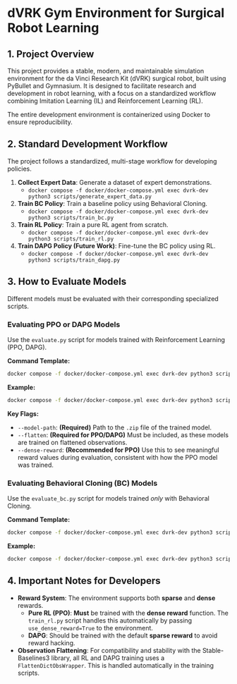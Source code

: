 # dVRK Gym Environment for Surgical Robot Learning

## 1. Project Overview

This project provides a stable, modern, and maintainable simulation environment for the da Vinci Research Kit (dVRK) surgical robot, built using PyBullet and Gymnasium. It is designed to facilitate research and development in robot learning, with a focus on a standardized workflow combining Imitation Learning (IL) and Reinforcement Learning (RL).

The entire development environment is containerized using Docker to ensure reproducibility.

## 2. Standard Development Workflow

The project follows a standardized, multi-stage workflow for developing policies.

1.  **Collect Expert Data**: Generate a dataset of expert demonstrations.
    - `docker compose -f docker/docker-compose.yml exec dvrk-dev python3 scripts/generate_expert_data.py`
2.  **Train BC Policy**: Train a baseline policy using Behavioral Cloning.
    - `docker compose -f docker/docker-compose.yml exec dvrk-dev python3 scripts/train_bc.py`
3.  **Train RL Policy**: Train a pure RL agent from scratch.
    - `docker compose -f docker/docker-compose.yml exec dvrk-dev python3 scripts/train_rl.py`
4.  **Train DAPG Policy (Future Work)**: Fine-tune the BC policy using RL.
    - `docker compose -f docker/docker-compose.yml exec dvrk-dev python3 scripts/train_dapg.py`

## 3. How to Evaluate Models

Different models must be evaluated with their corresponding specialized scripts.

### Evaluating PPO or DAPG Models

Use the `evaluate.py` script for models trained with Reinforcement Learning (PPO, DAPG).

**Command Template:**
```bash
docker compose -f docker/docker-compose.yml exec dvrk-dev python3 scripts/evaluate.py --model-path <path_to_your_model.zip> --flatten --dense-reward
```

**Example:**
```bash
docker compose -f docker/docker-compose.yml exec dvrk-dev python3 scripts/evaluate.py --model-path logs/ppo_needle_reach_1750938298/run_1/checkpoints/rl_model_100000_steps.zip --flatten --dense-reward
```

**Key Flags:**
*   `--model-path`: **(Required)** Path to the `.zip` file of the trained model.
*   `--flatten`: **(Required for PPO/DAPG)** Must be included, as these models are trained on flattened observations.
*   `--dense-reward`: **(Recommended for PPO)** Use this to see meaningful reward values during evaluation, consistent with how the PPO model was trained.

### Evaluating Behavioral Cloning (BC) Models

Use the `evaluate_bc.py` script for models trained *only* with Behavioral Cloning.

**Command Template:**
```bash
docker compose -f docker/docker-compose.yml exec dvrk-dev python3 scripts/evaluate_bc.py --model-path <path_to_your_bc_model.zip>
```

**Example:**
```bash
docker compose -f docker/docker-compose.yml exec dvrk-dev python3 scripts/evaluate_bc.py --model-path models/bc_needle_reach_1750948490.zip
```

## 4. Important Notes for Developers

-   **Reward System**: The environment supports both **sparse** and **dense** rewards.
    -   **Pure RL (PPO)**: **Must** be trained with the **dense reward** function. The `train_rl.py` script handles this automatically by passing `use_dense_reward=True` to the environment.
    -   **DAPG**: Should be trained with the default **sparse reward** to avoid reward hacking.
-   **Observation Flattening**: For compatibility and stability with the Stable-Baselines3 library, all RL and DAPG training uses a `FlattenDictObsWrapper`. This is handled automatically in the training scripts.
